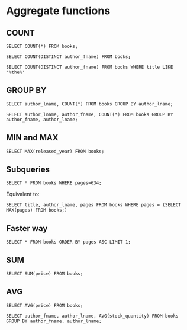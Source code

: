 # Aggregate functions

## COUNT
~~~
SELECT COUNT(*) FROM books;
~~~

~~~
SELECT COUNT(DISTINCT author_fname) FROM books;
~~~

~~~
SELECT COUNT(DISTINCT author_fname) FROM books WHERE title LIKE '%the%'
~~~

## GROUP BY
~~~
SELECT author_lname, COUNT(*) FROM books GROUP BY author_lname;
~~~

~~~
SELECT author_lname, author_fname, COUNT(*) FROM books GROUP BY author_fname, author_lname;
~~~

## MIN and MAX
~~~
SELECT MAX(released_year) FROM books;
~~~

## Subqueries

~~~
SELECT * FROM books WHERE pages=634;
~~~

Equivalent to:
~~~
SELECT title, author_lname, pages FROM books WHERE pages = (SELECT MAX(pages) FROM books;)
~~~

## Faster way
~~~
SELECT * FROM books ORDER BY pages ASC LIMIT 1;
~~~

## SUM
~~~
SELECT SUM(price) FROM books;
~~~

## AVG
~~~
SELECT AVG(price) FROM books;
~~~

~~~
SELECT author_fname, author_lname, AVG(stock_quantity) FROM books GROUP BY author_fname, author_lname;
~~~
